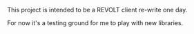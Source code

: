 This project is intended to be a REVOLT client re-write one day.

For now it's a testing ground for me to play with new libraries.
